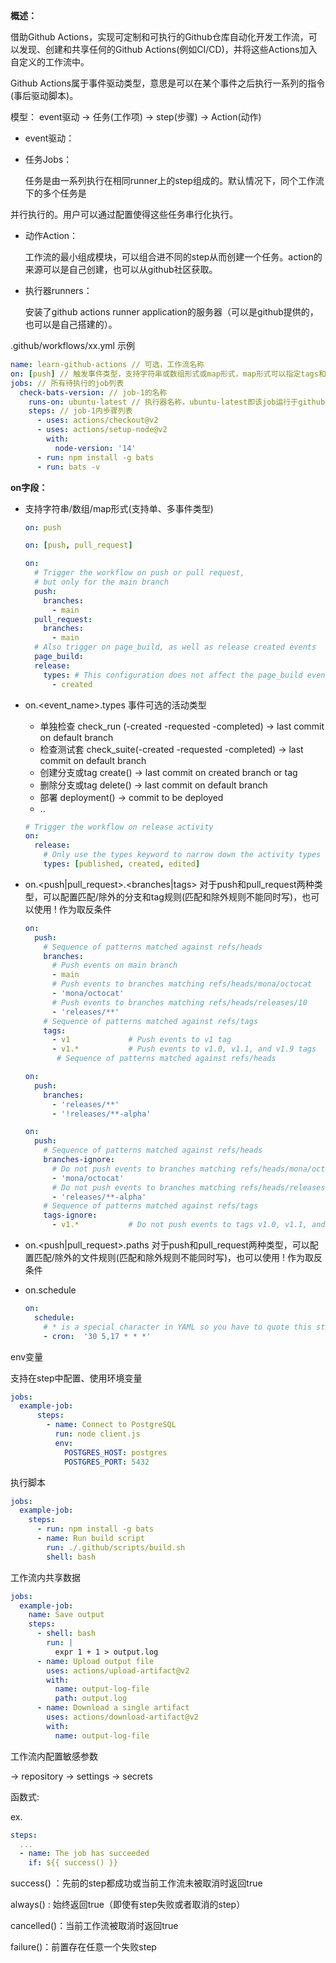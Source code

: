 [Github Actions Docs]: https://docs.github.com/en/actions/quickstart

**概述：**

借助Github Actions，实现可定制和可执行的Github仓库自动化开发工作流，可以发现、创建和共享任何的Github Actions(例如CI/CD)，并将这些Actions加入自定义的工作流中。



Github Actions属于事件驱动类型，意思是可以在某个事件之后执行一系列的指令(事后驱动脚本)。

模型： event驱动 -> 任务(工作项) -> step(步骤) -> Action(动作)

- event驱动： 

  [url]: https://docs.github.com/en/actions/reference/events-that-trigger-workflows

- 任务Jobs：

  任务是由一系列执行在相同runner上的step组成的。默认情况下，同个工作流下的多个任务是

并行执行的。用户可以通过配置使得这些任务串行化执行。

- 动作Action：

  工作流的最小组成模块，可以组合进不同的step从而创建一个任务。action的来源可以是自己创建，也可以从github社区获取。

- 执行器runners：

  安装了github actions runner application的服务器（可以是github提供的，也可以是自己搭建的）。



.github/workflows/xx.yml 示例

```yaml
name: learn-github-actions // 可选，工作流名称
on: [push] // 触发事件类型，支持字符串或数组形式或map形式，map形式可以指定tags和分支
jobs: // 所有待执行的job列表
  check-bats-version: // job-1的名称
    runs-on: ubuntu-latest // 执行器名称，ubuntu-latest即该job运行于github提供的ubuntu虚机
    steps: // job-1内步骤列表
      - uses: actions/checkout@v2
      - uses: actions/setup-node@v2
        with:
          node-version: '14'
      - run: npm install -g bats
      - run: bats -v
```



**on字段：**

- 支持字符串/数组/map形式(支持单、多事件类型)

  ```yaml
  on: push
  
  on: [push, pull_request]
  
  on:
    # Trigger the workflow on push or pull request,
    # but only for the main branch
    push:
      branches:
        - main
    pull_request:
      branches:
        - main
    # Also trigger on page_build, as well as release created events
    page_build:
    release:
      types: # This configuration does not affect the page_build event above
        - created
  ```

- on.<event_name>.types 事件可选的活动类型

  - 单独检查 check_run (-created -requested -completed) -> last commit on default branch
  - 检查测试套 check_suite(-created -requested -completed) -> last commit on default branch 
  - 创建分支或tag create() -> last commit on created branch or tag
  - 删除分支或tag delete() ->  last commit on default branch 
  - 部署 deployment() -> commit to be deployed
  - ..

  ```yaml
  # Trigger the workflow on release activity
  on:
    release:
      # Only use the types keyword to narrow down the activity types that will trigger your workflow.
      types: [published, created, edited]
  ```

- on.<push|pull_request>.<branches|tags> 对于push和pull_request两种类型，可以配置匹配/除外的分支和tag规则(匹配和除外规则不能同时写)，也可以使用 ! 作为取反条件

    ```yaml
    on:
      push:
        # Sequence of patterns matched against refs/heads
        branches:    
          # Push events on main branch
          - main
          # Push events to branches matching refs/heads/mona/octocat
          - 'mona/octocat'
          # Push events to branches matching refs/heads/releases/10
          - 'releases/**'
        # Sequence of patterns matched against refs/tags
        tags:        
          - v1             # Push events to v1 tag
          - v1.*           # Push events to v1.0, v1.1, and v1.9 tags
           # Sequence of patterns matched against refs/heads
    
    on:
      push:
        branches:    
          - 'releases/**'
          - '!releases/**-alpha'
    
    on:
      push:
        # Sequence of patterns matched against refs/heads
        branches-ignore:
          # Do not push events to branches matching refs/heads/mona/octocat
          - 'mona/octocat'
          # Do not push events to branches matching refs/heads/releases/beta/3-alpha
          - 'releases/**-alpha'
        # Sequence of patterns matched against refs/tags
        tags-ignore:
          - v1.*           # Do not push events to tags v1.0, v1.1, and v1.9
    ```

- on.<push|pull_request>.paths 对于push和pull_request两种类型，可以配置匹配/除外的文件规则(匹配和除外规则不能同时写)，也可以使用 ! 作为取反条件

- on.schedule

  ```yaml
  on:
    schedule:
      # * is a special character in YAML so you have to quote this string
      - cron:  '30 5,17 * * *'
  ```



env变量

支持在step中配置、使用环境变量

```yaml
jobs:
  example-job:
      steps:
        - name: Connect to PostgreSQL
          run: node client.js
          env:
            POSTGRES_HOST: postgres
            POSTGRES_PORT: 5432
```



执行脚本

```yaml
jobs:
  example-job:
    steps:
      - run: npm install -g bats
      - name: Run build script
        run: ./.github/scripts/build.sh
        shell: bash
```



工作流内共享数据

```yaml
jobs:
  example-job:
    name: Save output
    steps:
      - shell: bash
        run: |
          expr 1 + 1 > output.log
      - name: Upload output file
        uses: actions/upload-artifact@v2
        with:
          name: output-log-file
          path: output.log
      - name: Download a single artifact
        uses: actions/download-artifact@v2
        with:
          name: output-log-file    
```



工作流内配置敏感参数

-> repository -> settings -> secrets



函数式:

ex.

```yaml
steps:
  ...
  - name: The job has succeeded
    if: ${{ success() }}
```

success() ：先前的step都成功或当前工作流未被取消时返回true

always() : 始终返回true（即使有step失败或者取消的step）

cancelled()：当前工作流被取消时返回true

failure()：前置存在任意一个失败step
